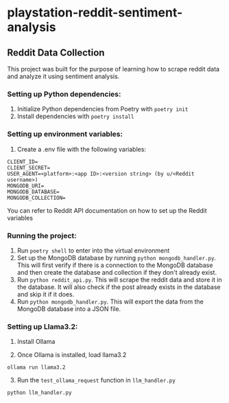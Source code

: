 # playstation-reddit-sentiment-analysis

## Reddit Data Collection

This project was built for the purpose of learning how to scrape reddit data and analyze it using sentiment analysis.

### Setting up Python dependencies:
1. Initialize Python dependencies from Poetry with `poetry init`
2. Install dependencies with `poetry install`

### Setting up environment variables:
1. Create a .env file with the following variables:
```
CLIENT_ID=
CLIENT_SECRET=
USER_AGENT=<platform>:<app ID>:<version string> (by u/<Reddit username>)
MONGODB_URI=
MONGODB_DATABASE=
MONGODB_COLLECTION=
```
You can refer to Reddit API documentation on how to set up the Reddit variables

### Running the project:
1. Run `poetry shell` to enter into the virtual environment
2. Set up the MongoDB database by running `python mongodb_handler.py`. This will first verify if there is a connection to the MongoDB database and then create the database and collection if they don't already exist.
3. Run `python reddit_api.py`. This will scrape the reddit data and store it in the database. It will also check if the post already exists in the database and skip it if it does.
4. Run `python mongodb_handler.py`. This will export the data from the MongoDB database into a JSON file.

### Setting up Llama3.2:
1. Install Ollama

2. Once Ollama is installed, load llama3.2
```
ollama run llama3.2
```

3. Run the `test_ollama_request` function in `llm_handler.py`
``` 
python llm_handler.py
```
